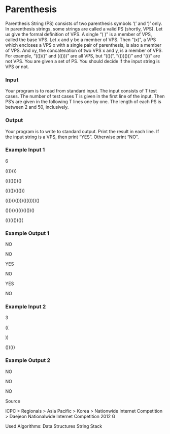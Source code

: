 # Parenthesis

Parenthesis String (PS) consists of two parenthesis symbols ‘(’ and ‘)’ only. In parenthesis strings, some strings are called a valid PS (shortly, VPS). Let us give the formal definition of VPS. A single “( )” is a member of VPS, called the base VPS. Let x and y be a member of VPS. Then “(x)”, a VPS which encloses a VPS x with a single pair of parenthesis, is also a member of VPS. And xy, the concatenation of two VPS x and y, is a member of VPS. For example, “(())()” and ((()))” are all VPS, but “(()(”, “(())()))” and “(()” are not VPS. You are given a set of PS. You should decide if the input string is VPS or not. 

### Input

Your program is to read from standard input. The input consists of T test cases. The number of test cases T is given in the first line of the input. Then PS’s are given in the following T lines one by one. The length of each PS is between 2 and 50, inclusively.

### Output

Your program is to write to standard output. Print the result in each line. If the input string is a VPS, then print “YES”. Otherwise print “NO”. 

### Example Input 1

6

(())())

(((()())()

(()())((()))

((()()(()))(((())))()

()()()()(()()())()

(()((())()(

### Example Output 1

NO

NO

YES

NO

YES

NO

### Example Input 2

3

((

))

())(()

### Example Output 2

NO

NO

NO

Source

ICPC > Regionals > Asia Pacific > Korea > Nationwide Internet Competition > Daejeon Nationalwide Internet Competition 2012 G

Used Algorithms:
Data Structures
String
Stack

